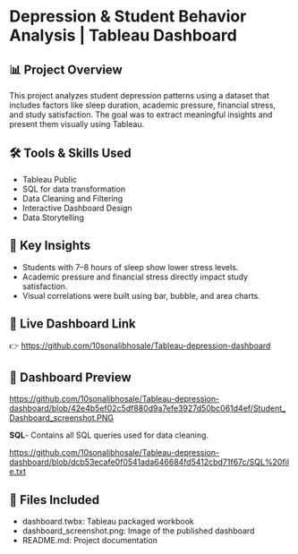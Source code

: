 # Depression & Student Behavior Analysis | Tableau Dashboard

## 📊 Project Overview
This project analyzes student depression patterns using a dataset that includes factors like sleep duration, academic pressure, financial stress, and study satisfaction. The goal was to extract meaningful insights and present them visually using Tableau.

## 🛠️ Tools & Skills Used
- Tableau Public
- SQL for data transformation
- Data Cleaning and Filtering
- Interactive Dashboard Design
- Data Storytelling

## 🎯 Key Insights
- Students with 7–8 hours of sleep show lower stress levels.
- Academic pressure and financial stress directly impact study satisfaction.
- Visual correlations were built using bar, bubble, and area charts.

## 🔗 Live Dashboard Link
👉  https://github.com/10sonalibhosale/Tableau-depression-dashboard

## 📸 Dashboard Preview
https://github.com/10sonalibhosale/Tableau-depression-dashboard/blob/42e4b5ef02c5df880d9a7efe3927d50bc061d4ef/Student_Dashboard_screenshot.PNG

**SQL**- Contains all SQL queries used for data cleaning.

https://github.com/10sonalibhosale/Tableau-depression-dashboard/blob/dcb53ecafe0f0541ada646684fd5412cbd71f67c/SQL%20file.txt

## 📁 Files Included
- dashboard.twbx: Tableau packaged workbook
- dashboard_screenshot.png: Image of the published dashboard
- README.md: Project documentation
